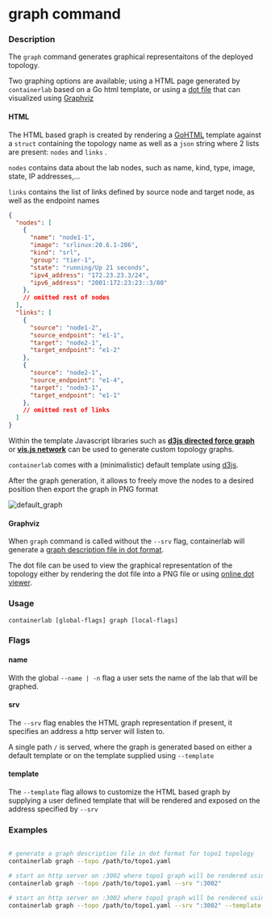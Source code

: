 # graph command

### Description

The `graph` command generates graphical representaitons of the deployed topology.

Two graphing options are available; using a HTML page generated by `containerlab` based on a Go html template, or using a [dot file](https://en.wikipedia.org/wiki/DOT_(graph_description_language)) that can visualized using [Graphviz](https://graphviz.org/)

#### HTML

The HTML based graph is created by rendering a [GoHTML](https://golang.org/pkg/html/template/) template against a `struct` containing the topology name as well as a `json` string where 2 lists are present: `nodes` and `links` .

`nodes` contains data about the lab nodes, such as name, kind, type, image, state, IP addresses,...

`links` contains the list of links defined by source node and target node, as well as the endpoint names

```json
{
  "nodes": [
    {
      "name": "node1-1",
      "image": "srlinux:20.6.1-286",
      "kind": "srl",
      "group": "tier-1",
      "state": "running/Up 21 seconds",
      "ipv4_address": "172.23.23.3/24",
      "ipv6_address": "2001:172:23:23::3/80"
    },
    // omitted rest of nodes
  ],
  "links": [
    {
      "source": "node1-2",
      "source_endpoint": "e1-1",
      "target": "node2-1",
      "target_endpoint": "e1-2"
    },
    {
      "source": "node2-1",
      "source_endpoint": "e1-4",
      "target": "node3-1",
      "target_endpoint": "e1-1"
    },
    // omitted rest of links 
  ]
}
```

Within the template Javascript libraries such as  [**d3js directed force graph**](https://observablehq.com/collection/@d3/d3-force) or [**vis.js network**](https://visjs.github.io/vis-network/docs/network/) can be used to generate custom topology graphs.

`containerlab` comes with a (minimalistic) default template using [d3js](https://github.com/d3/d3-force).

After the graph generation, it allows to freely move the nodes to a desired position then export the graph in PNG format

![default_graph](https://gitlab.com/rdodin/pics/-/wikis/uploads/5f3ade3559a5f044d4786bfd0e278b65/image.png)

#### Graphviz

When `graph` command is called without the `--srv` flag, containerlab will generate a [graph description file in dot format](https://en.wikipedia.org/wiki/DOT_(graph_description_language)).

The dot file can be used to view the graphical representation of the topology either by rendering the dot file into a PNG file or using [online dot viewer](https://dreampuf.github.io/GraphvizOnline/).

### Usage

`containerlab [global-flags] graph [local-flags]`

### Flags

#### name

With the global `--name | -n` flag a user sets the name of the lab that will be graphed.

#### srv

The `--srv` flag enables the HTML graph representation if present, it specifies an address a http server will listen to.

A single path `/` is served, where the graph is generated based on either a default template or on the template supplied using `--template`

#### template

The `--template` flag allows to customize the HTML based graph by supplying a user defined template that will be rendered and exposed on the address specified by `--srv`


### Examples

```bash

# generate a graph description file in dot format for topo1 topology
containerlab graph --topo /path/to/topo1.yaml

# start an http server on :3002 where topo1 graph will be rendered using the default template
containerlab graph --topo /path/to/topo1.yaml --srv ":3002"

# start an http server on :3002 where topo1 graph will be rendered using a custom template my_template.html
containerlab graph --topo /path/to/topo1.yaml --srv ":3002" --template my_template.html
```